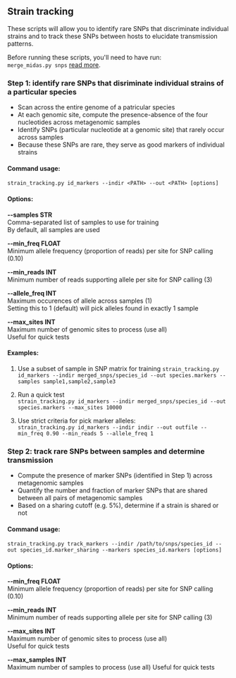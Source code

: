 ## Strain tracking

These scripts will allow you to identify rare SNPs that discriminate individual strains and to track these SNPs between hosts to elucidate transmission patterns.   

Before running these scripts, you'll need to have run:  
`merge_midas.py snps` [read more](https://github.com/snayfach/MIDAS/blob/master/docs/merge_snvs.md).


### Step 1: identify rare SNPs that disriminate individual strains of a particular species

 * Scan across the entire genome of a patricular species
 * At each genomic site, compute the presence-absence of the four nucleotides across metagenomic samples
 * Identify SNPs (particular nucleotide at a genomic site) that rarely occur across samples
 * Because these SNPs are rare, they serve as good markers of individual strains 

#### Command usage:

`strain_tracking.py id_markers --indir <PATH> --out <PATH> [options]`

#### Options:

<b>--samples STR </b>  
Comma-separated list of samples to use for training  
By default, all samples are used
    
<b>--min_freq FLOAT </b>   
 Minimum allele frequency (proportion of reads) per site for SNP calling (0.10)  
  
<b>--min_reads INT </b>     
Minimum number of reads supporting allele per site for SNP calling (3)  

<b>--allele_freq INT </b>   
Maximum occurences of allele across samples (1)   
Setting this to 1 (default) will pick alleles found in exactly 1 sample

<b>--max_sites INT </b>    
Maximum number of genomic sites to process (use all)  
Useful for quick tests
      
#### Examples:
1) Use a subset of sample in SNP matrix for training
`strain_tracking.py id_markers --indir merged_snps/species_id --out species.markers --samples sample1,sample2,sample3`

2) Run a quick test  
`strain_tracking.py id_markers --indir merged_snps/species_id --out species.markers --max_sites 10000`

3) Use strict criteria for pick marker alleles:   
`strain_tracking.py id_markers --indir indir --out outfile --min_freq 0.90 --min_reads 5 --allele_freq 1 `

      
### Step 2: track rare SNPs between samples and determine transmission 
 * Compute the presence of marker SNPs (identified in Step 1) across metagenomic samples
 * Quantify the number and fraction of marker SNPs that are shared between all pairs of metagenomic samples
 * Based on a sharing cutoff (e.g. 5%), determine if a strain is shared or not

#### Command usage:

`strain_tracking.py track_markers --indir /path/to/snps/species_id --out species_id.marker_sharing --markers species_id.markers [options]`

#### Options:
                      
<b>--min_freq FLOAT </b>   
 Minimum allele frequency (proportion of reads) per site for SNP calling (0.10) 
  
<b>--min_reads INT </b>     
Minimum number of reads supporting allele per site for SNP calling (3)  

<b>--max_sites INT </b>    
Maximum number of genomic sites to process (use all)  
Useful for quick tests

<b>--max_samples INT </b>   
Maximum number of samples to process (use all)
Useful for quick tests
